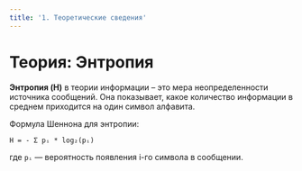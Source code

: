 ```yaml
---
title: '1. Теоретические сведения'
---
```


# Теория: Энтропия

**Энтропия (H)** в теории информации – это мера неопределенности источника сообщений. Она показывает, какое количество информации в среднем приходится на один символ алфавита.

Формула Шеннона для энтропии:

`H = - Σ pᵢ * log₂(pᵢ)`

где `pᵢ` — вероятность появления i-го символа в сообщении.